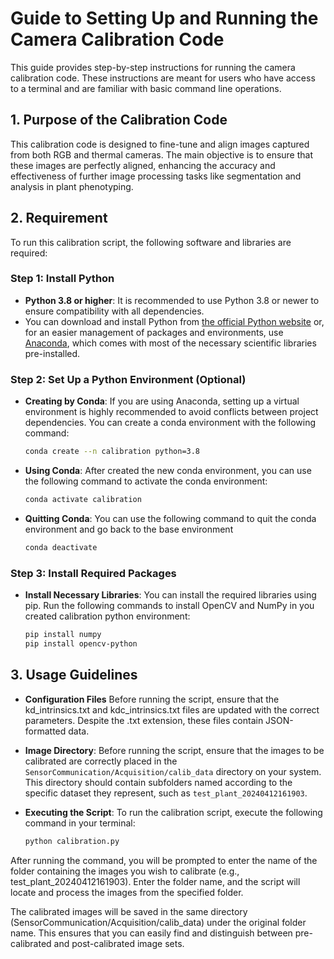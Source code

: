 # Guide to Setting Up and Running the Camera Calibration Code
This guide provides step-by-step instructions for running the camera calibration code. These instructions are meant for users who have access to a terminal and are familiar with basic command line operations.

## 1. Purpose of the Calibration Code

This calibration code is designed to fine-tune and align images captured from both RGB and thermal cameras. The main objective is to ensure that these images are perfectly aligned, enhancing the accuracy and effectiveness of further image processing tasks like segmentation and analysis in plant phenotyping. 


## 2. Requirement
To run this calibration script, the following software and libraries are required:
### Step 1: Install Python
- **Python 3.8 or higher**: It is recommended to use Python 3.8 or newer to ensure compatibility with all dependencies. 
- You can download and install Python from [the official Python website](https://www.python.org/downloads/) or, for an easier management of packages and environments, use [Anaconda](https://www.anaconda.com/products/individual), which comes with most of the necessary scientific libraries pre-installed.
### Step 2: Set Up a Python Environment (Optional)
- **Creating by Conda**:
  If you are using Anaconda, setting up a virtual environment is highly recommended to avoid conflicts between project dependencies. You can create a conda environment with the following command:
  ```bash
  conda create --n calibration python=3.8
- **Using Conda**:
  After created the new conda environment, you can use the following command to activate the conda environment:
    ```bash
    conda activate calibration

- **Quitting Conda**:
    You can use the following command to quit the conda environment and go back to the base environment 
    ```bash
    conda deactivate
### Step 3: Install Required Packages
- **Install Necessary Libraries**: You can install the required libraries using pip. Run the following commands to install OpenCV and NumPy in you created calibration python environment:
  ```bash
  pip install numpy
  pip install opencv-python
## 3. Usage Guidelines
- **Configuration Files** Before running the script, ensure that the kd_intrinsics.txt and kdc_intrinsics.txt files are updated with the correct parameters. Despite the .txt extension, these files contain JSON-formatted data. 
- **Image Directory**: Before running the script, ensure that the images to be calibrated are correctly placed in the `SensorCommunication/Acquisition/calib_data` directory on your system. This directory should contain subfolders named according to the specific dataset they represent, such as `test_plant_20240412161903`.
- **Executing the Script**: 
    To run the calibration script, execute the following command in your terminal:

    ```bash
    python calibration.py
After running the command, you will be prompted to enter the name of the folder containing the images you wish to calibrate (e.g., test_plant_20240412161903). Enter the folder name, and the script will locate and process the images from the specified folder.

The calibrated images will be saved in the same directory (SensorCommunication/Acquisition/calib_data) under the original folder name. This ensures that you can easily find and distinguish between pre-calibrated and post-calibrated image sets.

